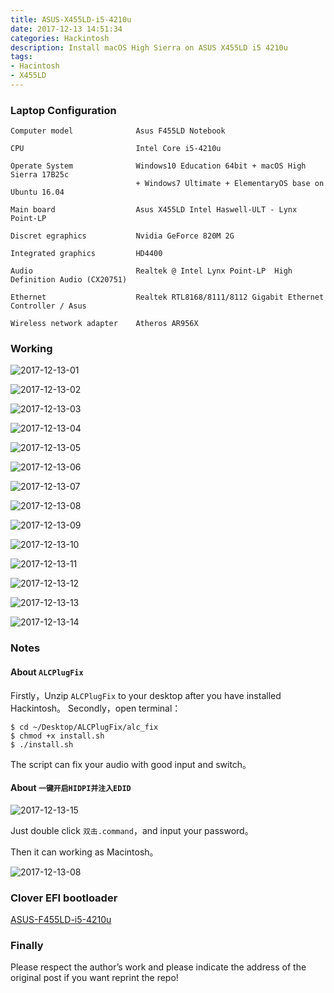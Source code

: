 ```yaml
---
title: ASUS-X455LD-i5-4210u
date: 2017-12-13 14:51:34
categories: Hackintosh
description: Install macOS High Sierra on ASUS X455LD i5 4210u
tags:
- Hacintosh
- X455LD
---
```


### Laptop Configuration
```
Computer model              Asus F455LD Notebook

CPU                         Intel Core i5-4210u

Operate System              Windows10 Education 64bit + macOS High Sierra 17B25c
                            + Windows7 Ultimate + ElementaryOS base on Ubuntu 16.04

Main board                  Asus X455LD Intel Haswell-ULT - Lynx Point-LP

Discret egraphics           Nvidia GeForce 820M 2G 

Integrated graphics         HD4400

Audio                       Realtek @ Intel Lynx Point-LP  High Definition Audio (CX20751)

Ethernet                    Realtek RTL8168/8111/8112 Gigabit Ethernet Controller / Asus

Wireless network adapter    Atheros AR956X
```

### Working
![2017-12-13-01](http://ovefvi4g3.bkt.clouddn.com/2017-12-13-01.png)

![2017-12-13-02](http://ovefvi4g3.bkt.clouddn.com/2017-12-13-02.png)

![2017-12-13-03](http://ovefvi4g3.bkt.clouddn.com/2017-12-13-03.png)

![2017-12-13-04](http://ovefvi4g3.bkt.clouddn.com/2017-12-13-04.png)

![2017-12-13-05](http://ovefvi4g3.bkt.clouddn.com/2017-12-13-05.png)

![2017-12-13-06](http://ovefvi4g3.bkt.clouddn.com/2017-12-13-06.png)

![2017-12-13-07](http://ovefvi4g3.bkt.clouddn.com/2017-12-13-07.png)

![2017-12-13-08](http://ovefvi4g3.bkt.clouddn.com/2017-12-13-08.png)

![2017-12-13-09](http://ovefvi4g3.bkt.clouddn.com/2017-12-13-09.png)

![2017-12-13-10](http://ovefvi4g3.bkt.clouddn.com/2017-12-13-10.png)

![2017-12-13-11](http://ovefvi4g3.bkt.clouddn.com/2017-12-13-11.png)

![2017-12-13-12](http://ovefvi4g3.bkt.clouddn.com/2017-12-13-12.png)

![2017-12-13-13](http://ovefvi4g3.bkt.clouddn.com/2017-12-13-13.png)

![2017-12-13-14](http://ovefvi4g3.bkt.clouddn.com/2017-12-13-14.png)

### Notes
#### About `ALCPlugFix`
Firstly，Unzip `ALCPlugFix` to your desktop after you have installed Hackintosh。
Secondly，open terminal：
```
$ cd ~/Desktop/ALCPlugFix/alc_fix
$ chmod +x install.sh
$ ./install.sh
```
The script can fix your audio with good input and switch。

#### About `一键开启HIDPI并注入EDID`
![2017-12-13-15](http://ovefvi4g3.bkt.clouddn.com/2017-12-13-15.png)

Just double click `双击.command`，and input your password。

Then it can working as Macintosh。

![2017-12-13-08](http://ovefvi4g3.bkt.clouddn.com/2017-12-13-08.png)

### Clover EFI bootloader
[ASUS-F455LD-i5-4210u](https://github.com/athlonreg/ASUS-F455LD-i5-4210u/releases)

### Finally
Please respect the author’s work and please indicate the address of the original post if you want reprint the repo!



